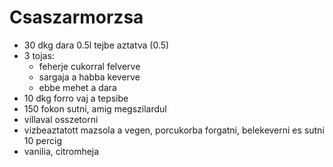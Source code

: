# Csaszarmorzsa

- 30 dkg dara 0.5l tejbe aztatva (0.5)
- 3 tojas:
  - feherje cukorral felverve
  - sargaja a habba keverve
  - ebbe mehet a dara
- 10 dkg forro vaj a tepsibe
- 150 fokon sutni, amig megszilardul
- villaval osszetorni
- vizbeaztatott mazsola a vegen, porcukorba forgatni, belekeverni es sutni 10 percig
- vanilia, citromheja
